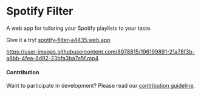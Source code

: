 # Spotify Filter

A web app for tailoring your Spotify playlists to your taste.

Give it a try! [spotify-filter-a4435.web.app](https://spotify-filter-a4435.web.app/)

https://user-images.githubusercontent.com/8978815/196199891-21a78f3b-a8bb-4fea-8d92-23bfa3ba7e5f.mp4

#### Contribution

Want to participate in development? Please read our [contribution guideline](CONTRIBUTING.md).
